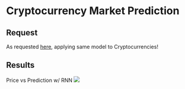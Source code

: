 # Cryptocurrency Market Prediction

## Request

As requested <a href="https://github.com/alberduris/SirajsCodingChallenges/issues/1">here</a>, applying same model to Cryptocurrencies!

## Results

Price vs Prediction w/ RNN
<img src="https://github.com/alberduris/SirajsCodingChallenges/blob/master/Stock%20Market%20Prediction/src/PriceVsPredict_BTCUSD_RNN.PNG?raw=true">